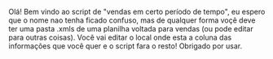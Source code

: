 Olá! Bem vindo ao script de "vendas em certo período de tempo", eu espero que o nome nao tenha ficado confuso, mas de qualquer forma voçê deve ter uma pasta .xmls de uma planilha voltada para vendas (ou pode editar
para outras coisas). Você vai editar o local onde esta a coluna das informações que você quer e o script fara o resto! Obrigado por usar.
